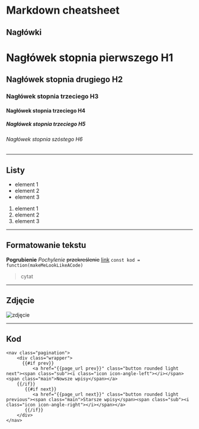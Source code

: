 # Markdown cheatsheet

## Nagłówki

# Nagłówek stopnia pierwszego H1
## Nagłówek stopnia drugiego H2
### Nagłówek stopnia trzeciego H3
#### Nagłówek stopnia trzeciego H4
##### Nagłówek stopnia trzeciego H5
###### Nagłówek stopnia szóstego H6

***

## Listy

* element 1
* element 2
* element 3

1. element 1
2. element 2
3. element 3

***

## Formatowanie tekstu

**Pogrubienie**
*Pochylenie*
~~przekreślenie~~
[link](http:/clearcode.pl/)
`const kod = function(makeMeLookLikeACode)`
> cytat

***
## Zdjęcie

![zdjęcie](https://clearcode.pl/wp-content/uploads/2021/04/ill_chrome_mobile-phone-adtech-graphic-01.png?ver=1619600342)

***
## Kod

```
<nav class="pagination">
	<div class="wrapper">
	  {{#if prev}}
		  <a href="{{page_url prev}}" class="button rounded light next"><span class="sub"><i class="icon icon-angle-left"></i></span><span class="main">Nowsze wpisy</span></a>
	{{/if}}
	   {{#if next}}
		  <a href="{{page_url next}}" class="button rounded light previous"><span class="main">Starsze wpisy</span><span class="sub"><i class="icon icon-angle-right"></i></span></a>
	   {{/if}}
	</div>
</nav>
 ```
 